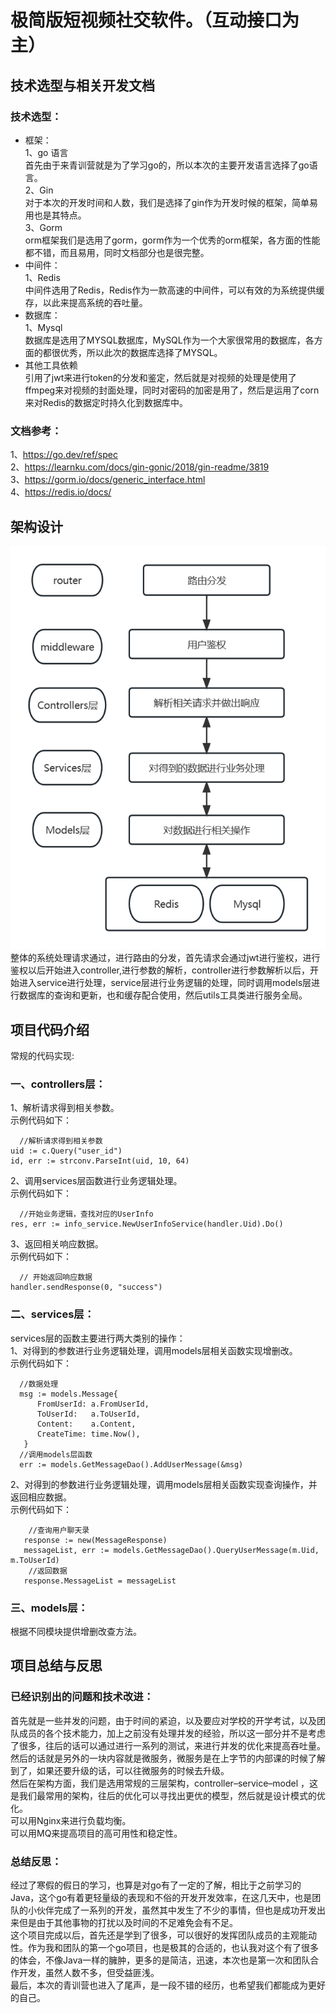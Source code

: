 
极简版短视频社交软件。（互动接口为主）
====

技术选型与相关开发文档
----
### 技术选型：<br>
* 框架：<br>
     1、go 语言<br>
     首先由于来青训营就是为了学习go的，所以本次的主要开发语言选择了go语言。<br>
  2、Gin<br>
  对于本次的开发时间和人数，我们是选择了gin作为开发时候的框架，简单易用也是其特点。<br>
  3、Gorm<br>
  orm框架我们是选用了gorm，gorm作为一个优秀的orm框架，各方面的性能都不错，而且易用，同时文档部分也是很完整。<br>
* 中间件：<br>
  1、Redis<br>
  中间件选用了Redis，Redis作为一款高速的中间件，可以有效的为系统提供缓存，以此来提高系统的吞吐量。<br>
* 数据库：<br>
  1、Mysql<br>
  数据库是选用了MYSQL数据库，MySQL作为一个大家很常用的数据库，各方面的都很优秀，所以此次的数据库选择了MYSQL。<br>
* 其他工具依赖<br>
  引用了jwt来进行token的分发和鉴定，然后就是对视频的处理是使用了ffmpeg来对视频的封面处理，同时对密码的加密是用了，然后是运用了corn来对Redis的数据定时持久化到数据库中。<br>
  
### 文档参考：  
1、https://go.dev/ref/spec  
2、https://learnku.com/docs/gin-gonic/2018/gin-readme/3819  
3、https://gorm.io/docs/generic_interface.html  
4、https://redis.io/docs/  

架构设计
----
![](https://github.com/LT0X/bytedance-tiktok/blob/lhh/static/%E9%9D%92%E8%AE%AD%E8%90%A5%E6%9E%B6%E6%9E%84%E8%AE%BE%E8%AE%A1.jpg)  
整体的系统处理请求通过，进行路由的分发，首先请求会通过jwt进行鉴权，进行鉴权以后开始进入controller,进行参数的解析，controller进行参数解析以后，开始进入service进行处理，service层进行业务逻辑的处理，同时调用models层进行数据库的查询和更新，也和缓存配合使用，然后utils工具类进行服务全局。  

项目代码介绍
----
常规的代码实现:  
### 一、controllers层：  
1、解析请求得到相关参数。        
  示例代码如下：  
  ```
    //解析请求得到相关参数
  uid := c.Query("user_id")
  id, err := strconv.ParseInt(uid, 10, 64)
  ```
2、调用services层函数进行业务逻辑处理。  
  示例代码如下：  
  ```
    //开始业务逻辑，查找对应的UserInfo
  res, err := info_service.NewUserInfoService(handler.Uid).Do()
  ```  
3、返回相关响应数据。  
  示例代码如下：  
  ```
    // 开始返回响应数据
  handler.sendResponse(0, "success")
  ```
  
### 二、services层：
services层的函数主要进行两大类别的操作：  
1、对得到的参数进行业务逻辑处理，调用models层相关函数实现增删改。  
  示例代码如下：  
  ```
    //数据处理
    msg := models.Message{
        FromUserId: a.FromUserId,
        ToUserId:   a.ToUserId,
        Content:    a.Content,
        CreateTime: time.Now(),
     }
    //调用models层函数
    err := models.GetMessageDao().AddUserMessage(&msg)
  ```
  2、对得到的参数进行业务逻辑处理，调用models层相关函数实现查询操作，并返回相应数据。  
  示例代码如下：  
  ```
      //查询用户聊天录
     response := new(MessageResponse)
     messageList, err := models.GetMessageDao().QueryUserMessage(m.Uid, m.ToUserId)
      //返回数据
     response.MessageList = messageList
   ```
   
### 三、models层：  
根据不同模块提供增删改查方法。  


项目总结与反思
----
### 已经识别出的问题和技术改进：  
首先就是一些并发的问题，由于时间的紧迫，以及要应对学校的开学考试，以及团队成员的各个技术能力，加上之前没有处理并发的经验，所以这一部分并不是考虑了很多，往后的话可以通过进行一系列的测试，来进行并发的优化来提高吞吐量。  
然后的话就是另外的一块内容就是微服务，微服务是在上字节的内部课的时候了解到了，如果还要升级的话，可以往微服务的时候去升级。  
然后在架构方面，我们是选用常规的三层架构，controller–service–model ，这是我们最常用的架构，往后的优化可以寻找出更优的模型，然后就是设计模式的优化。  
可以用Nginx来进行负载均衡。  
可以用MQ来提高项目的高可用性和稳定性。  
### 总结反思：  
经过了寒假的假日的学习，也算是对go有了一定的了解，相比于之前学习的Java，这个go有着更轻量级的表现和不俗的开发开发效率，在这几天中，也是团队的小伙伴完成了一系列的开发，虽然其中发生了不少的事情，但也是成功开发出来但是由于其他事物的打扰以及时间的不足难免会有不足。  
这个项目完成以后，首先还是学到了很多，可以很好的发挥团队成员的主观能动性。作为我和团队的第一个go项目，也是极其的合适的，也认我对这个有了很多的体会，不像Java一样的臃肿，更多的是简洁，迅速，本次也是第一次和团队合作开发，虽然人数不多，但受益匪浅。  
最后，本次的青训营也进入了尾声，是一段不错的经历，也希望我们都能成为更好的自己。  
